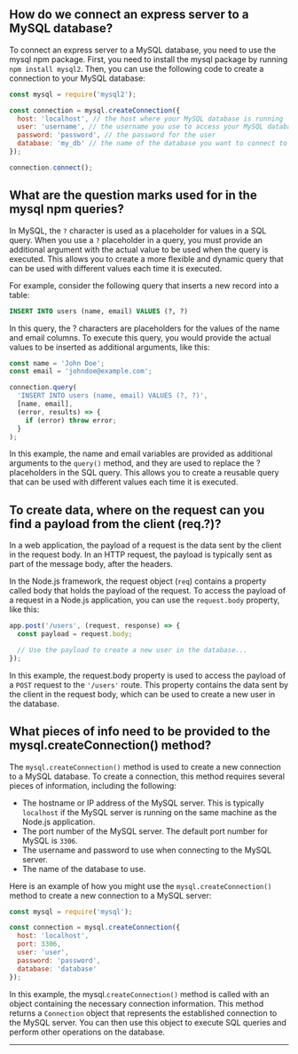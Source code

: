## How do we connect an express server to a MySQL database? ##

To connect an express server to a MySQL database, you need to use the mysql npm package. First, you need to install the mysql package by running `npm install mysql2`. Then, you can use the following code to create a connection to your MySQL database:

```javascript
const mysql = require('mysql2');

const connection = mysql.createConnection({
  host: 'localhost', // the host where your MySQL database is running
  user: 'username', // the username you use to access your MySQL database
  password: 'password', // the password for the user
  database: 'my_db' // the name of the database you want to connect to
});

connection.connect();
```

## What are the question marks used for in the mysql npm queries? ##

In MySQL, the `?` character is used as a placeholder for values in a SQL query. When you use a `?` placeholder in a query, you must provide an additional argument with the actual value to be used when the query is executed. This allows you to create a more flexible and dynamic query that can be used with different values each time it is executed.

For example, consider the following query that inserts a new record into a table:

```sql
INSERT INTO users (name, email) VALUES (?, ?)
```
In this query, the ? characters are placeholders for the values of the name and email columns. To execute this query, you would provide the actual values to be inserted as additional arguments, like this:

```javascript
const name = 'John Doe';
const email = 'johndoe@example.com';

connection.query(
  'INSERT INTO users (name, email) VALUES (?, ?)',
  [name, email],
  (error, results) => {
    if (error) throw error;
  }
);
```
In this example, the name and email variables are provided as additional arguments to the `query()` method, and they are used to replace the ? placeholders in the SQL query. This allows you to create a reusable query that can be used with different values each time it is executed.

## To create data, where on the request can you find a payload from the client (req.?)? ##

In a web application, the payload of a request is the data sent by the client in the request body. In an HTTP request, the payload is typically sent as part of the message body, after the headers.

In the Node.js framework, the request object (`req`) contains a property called body that holds the payload of the request. To access the payload of a request in a Node.js application, you can use the `request.body` property, like this:

```javascript
app.post('/users', (request, response) => {
  const payload = request.body;

  // Use the payload to create a new user in the database...
});
```
In this example, the request.body property is used to access the payload of a `POST` request to the `'/users'` route. This property contains the data sent by the client in the request body, which can be used to create a new user in the database.

## What pieces of info need to be provided to the mysql.createConnection() method? ##

The `mysql.createConnection()` method is used to create a new connection to a MySQL database. To create a connection, this method requires several pieces of information, including the following:

* The hostname or IP address of the MySQL server. This is typically `localhost` if the MySQL server is running on the same machine as the Node.js application.
* The port number of the MySQL server. The default port number for MySQL is `3306`.
* The username and password to use when connecting to the MySQL server.
* The name of the database to use.  

Here is an example of how you might use the `mysql.createConnection()` method to create a new connection to a MySQL server:

```javascript
const mysql = require('mysql');

const connection = mysql.createConnection({
  host: 'localhost',
  port: 3306,
  user: 'user',
  password: 'password',
  database: 'database'
});
```

In this example, the mysql.`createConnection()` method is called with an object containing the necessary connection information. This method returns a `Connection` object that represents the established connection to the MySQL server. You can then use this object to execute SQL queries and perform other operations on the database.

***